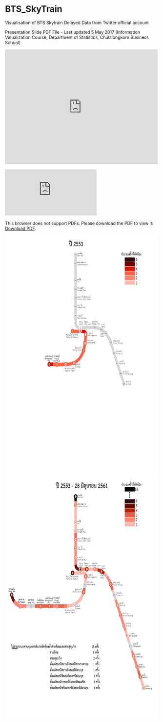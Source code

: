 # BTS_SkyTrain
Visualisation of BTS Skytrain Delayed Data from Twitter official account

Presentation Slide PDF File - Last updated 5 May 2017 (Information Visualization Course, Department of Statistics, Chulalongkorn Business School)

<embed src="https://drive.google.com/viewerng/
viewer?embedded=true&url=https://raw.githubusercontent.com/jirapoltee/BTS_SkyTrain/master/Presenation_Data_Visualization_Course.pdf" width="500" height="375">

<object data="https://raw.githubusercontent.com/jirapoltee/BTS_SkyTrain/master/Presenation_Data_Visualization_Course.pdf
" type="application/pdf" width="700px" height="700px">
    <embed src="https://raw.githubusercontent.com/jirapoltee/BTS_SkyTrain/master/Presenation_Data_Visualization_Course.pdf
">
        <p>This browser does not support PDFs. Please download the PDF to view it: <a href="https://raw.githubusercontent.com/jirapoltee/BTS_SkyTrain/master/Presenation_Data_Visualization_Course.pdf">Download PDF</a>.</p>
    </embed>
</object>

<img src="https://raw.githubusercontent.com/jirapoltee/BTS_SkyTrain/master/VisuliseGIF.gif" width="666.66" height="786" />
<img src="https://raw.githubusercontent.com/jirapoltee/BTS_SkyTrain/master/Summary.jpg" width="666.66" height="786" />
